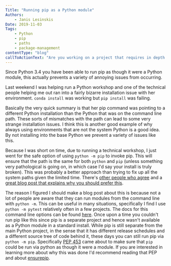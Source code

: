 ```yaml
---
Title: "Running pip as a Python module"
Authors:
    - Janis Lesinskis
Date: 2019-11-03
Tags: 
    - Python
    - pip
    - paths
    - package-management
contentType: "blog"
callToActionText: "Are you working on a project that requires in depth knowledge of Python? Get in touch today."
---
```


Since Python 3.4 you have been able to run pip as though it were a Python module, this actually prevents a variety of annoying issues from occurring.

<!-- end excerpt -->

Last weekend I was helping run a Python workshop and one of the technical people helping me out ran into a fairly bizarre installation issue with her environment.
`conda install` was working but `pip install` was failing.

Basically the very quick summary is that her pip command was pointing to a different Python installation than the Python that was on the command line path. These sorts of mismatches with the path can lead to some very strange installation issues. I think this is another good example of why always using environments that are not the system Python is a good idea. By not installing into the base Python we prevent a variety of issues like this.

Because I was short on time, due to running a technical workshop, I just went for the safe option of using `python -m pip` to invoke pip. This will ensure that the path is the same for both `python` and `pip` (unless something very pathological is going on, in which case I'd say your install is truly broken).
This was probably a better approach than trying to fix up all the system paths given the limited time.
There's [other people who agree](https://github.com/pypa/warehouse/issues/1563) and a [great blog post that explains why you should prefer this](https://snarky.ca/why-you-should-use-python-m-pip/).

The reason I figured I should make a blog post about this is because not a lot of people are aware that they can run modules from the command line with `python -m`.
This can be useful in many situations, specifically I find I use `python -m pytest` relatively often in a few projects.
The docs for this command line options can be found [here](https://docs.python.org/3/using/cmdline.html#cmdoption-m).
Once upon a time you couldn't run pip like this since pip is a separate project and hence wasn't available as a Python module in a standard install.
While pip is still separate from the main Python project, in the sense that it has different release schedules and a different source tree of code behind it, these days you can still run pip via `python -m pip`.
Specifically [PEP 453](https://www.python.org/dev/peps/pep-0453/) came about to make sure that `pip` could be run via python as though it were a module.
If you are interested in learning more about why this was done I'd recommend reading that PEP and about [ensurepip](https://docs.python.org/3/library/ensurepip.html).
